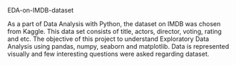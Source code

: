 EDA-on-IMDB-dataset

As a part of Data Analysis with Python, the dataset on IMDB was chosen from Kaggle. This data set consists of title, actors, director, voting, rating and etc. The objective of this project to understand Exploratory Data Analysis using pandas, numpy, seaborn and matplotlib. Data is represented visually and few interesting questions were asked regarding dataset.
